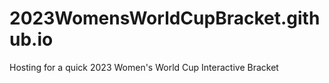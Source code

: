 # 2023WomensWorldCupBracket.github.io
Hosting for a quick 2023 Women's World Cup Interactive Bracket
